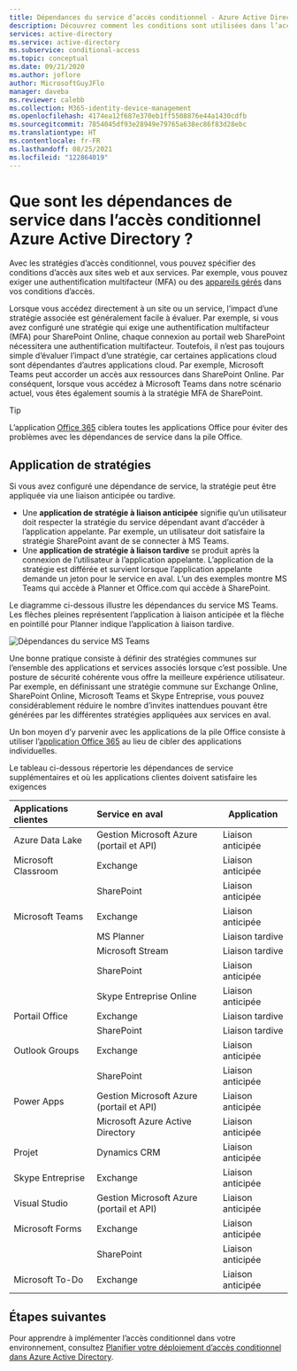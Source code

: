 ```yaml
---
title: Dépendances du service d’accès conditionnel - Azure Active Directory
description: Découvrez comment les conditions sont utilisées dans l’accès conditionnel Azure Active Directory pour déclencher une stratégie.
services: active-directory
ms.service: active-directory
ms.subservice: conditional-access
ms.topic: conceptual
ms.date: 09/21/2020
ms.author: joflore
author: MicrosoftGuyJFlo
manager: daveba
ms.reviewer: calebb
ms.collection: M365-identity-device-management
ms.openlocfilehash: 4174ea12f687e370eb1ff5508876e44a1430cdfb
ms.sourcegitcommit: 7854045df93e28949e79765a638ec86f83d28ebc
ms.translationtype: HT
ms.contentlocale: fr-FR
ms.lasthandoff: 08/25/2021
ms.locfileid: "122864019"
---
```

# <a name="what-are-service-dependencies-in-azure-active-directory-conditional-access"></a>Que sont les dépendances de service dans l’accès conditionnel Azure Active Directory ? 

Avec les stratégies d’accès conditionnel, vous pouvez spécifier des conditions d’accès aux sites web et aux services. Par exemple, vous pouvez exiger une authentification multifacteur (MFA) ou des [appareils gérés](require-managed-devices.md) dans vos conditions d’accès. 

Lorsque vous accédez directement à un site ou un service, l’impact d’une stratégie associée est généralement facile à évaluer. Par exemple, si vous avez configuré une stratégie qui exige une authentification multifacteur (MFA) pour SharePoint Online, chaque connexion au portail web SharePoint nécessitera une authentification multifacteur. Toutefois, il n’est pas toujours simple d’évaluer l’impact d’une stratégie, car certaines applications cloud sont dépendantes d’autres applications cloud. Par exemple, Microsoft Teams peut accorder un accès aux ressources dans SharePoint Online. Par conséquent, lorsque vous accédez à Microsoft Teams dans notre scénario actuel, vous êtes également soumis à la stratégie MFA de SharePoint. 

> [!TIP]
> L’application [Office 365](concept-conditional-access-cloud-apps.md#office-365) ciblera toutes les applications Office pour éviter des problèmes avec les dépendances de service dans la pile Office.

## <a name="policy-enforcement"></a>Application de stratégies 

Si vous avez configuré une dépendance de service, la stratégie peut être appliquée via une liaison anticipée ou tardive. 

- Une **application de stratégie à liaison anticipée** signifie qu’un utilisateur doit respecter la stratégie du service dépendant avant d’accéder à l’application appelante. Par exemple, un utilisateur doit satisfaire la stratégie SharePoint avant de se connecter à MS Teams. 
- Une **application de stratégie à liaison tardive** se produit après la connexion de l’utilisateur à l’application appelante. L’application de la stratégie est différée et survient lorsque l’application appelante demande un jeton pour le service en aval. L’un des exemples montre MS Teams qui accède à Planner et Office.com qui accède à SharePoint. 

Le diagramme ci-dessous illustre les dépendances du service MS Teams. Les flèches pleines représentent l’application à liaison anticipée et la flèche en pointillé pour Planner indique l’application à liaison tardive. 

![Dépendances du service MS Teams](./media/service-dependencies/01.png)

Une bonne pratique consiste à définir des stratégies communes sur l’ensemble des applications et services associés lorsque c’est possible. Une posture de sécurité cohérente vous offre la meilleure expérience utilisateur. Par exemple, en définissant une stratégie commune sur Exchange Online, SharePoint Online, Microsoft Teams et Skype Entreprise, vous pouvez considérablement réduire le nombre d’invites inattendues pouvant être générées par les différentes stratégies appliquées aux services en aval. 

Un bon moyen d’y parvenir avec les applications de la pile Office consiste à utiliser l’[application Office 365](concept-conditional-access-cloud-apps.md#office-365) au lieu de cibler des applications individuelles.

Le tableau ci-dessous répertorie les dépendances de service supplémentaires et où les applications clientes doivent satisfaire les exigences  

| Applications clientes         | Service en aval                          | Application |
| :--                 | :--                                         | ---         | 
| Azure Data Lake     | Gestion Microsoft Azure (portail et API) | Liaison anticipée |
| Microsoft Classroom | Exchange                                    | Liaison anticipée |
|                     | SharePoint                                  | Liaison anticipée |
| Microsoft Teams     | Exchange                                    | Liaison anticipée |
|                     | MS Planner                                  | Liaison tardive  |
|                     | Microsoft Stream                            | Liaison tardive  |
|                     | SharePoint                                  | Liaison anticipée |
|                     | Skype Entreprise Online                   | Liaison anticipée |
| Portail Office       | Exchange                                    | Liaison tardive  |
|                     | SharePoint                                  | Liaison tardive  |
| Outlook Groups      | Exchange                                    | Liaison anticipée |
|                     | SharePoint                                  | Liaison anticipée |
| Power Apps           | Gestion Microsoft Azure (portail et API) | Liaison anticipée |
|                     | Microsoft Azure Active Directory              | Liaison anticipée |
| Projet             | Dynamics CRM                                | Liaison anticipée |
| Skype Entreprise  | Exchange                                    | Liaison anticipée |
| Visual Studio       | Gestion Microsoft Azure (portail et API) | Liaison anticipée |
| Microsoft Forms     | Exchange                                    | Liaison anticipée |
|                     | SharePoint                                  | Liaison anticipée |
| Microsoft To-Do     | Exchange                                    | Liaison anticipée |

## <a name="next-steps"></a>Étapes suivantes

Pour apprendre à implémenter l’accès conditionnel dans votre environnement, consultez [Planifier votre déploiement d’accès conditionnel dans Azure Active Directory](plan-conditional-access.md).
